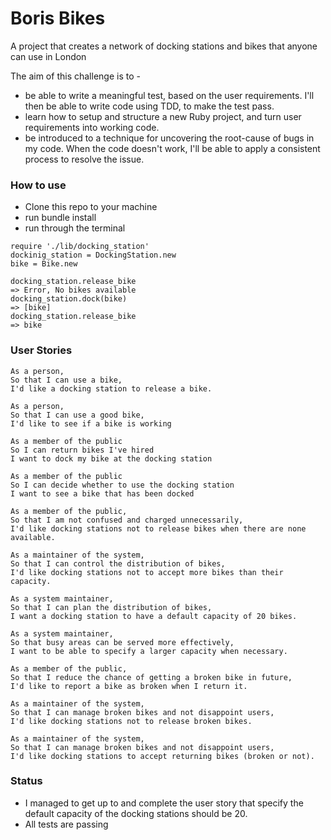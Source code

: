 # Boris Bikes 

A project that creates a network of docking stations and bikes that anyone can use in London

The aim of this challenge is to - 
- be able to write a meaningful test, based on the user requirements. I'll then be able to write code using TDD, to make the test pass.
- learn how to setup and structure a new Ruby project, and turn user requirements into working code.
- be introduced to a technique for uncovering the root-cause of bugs in my code. When the code doesn't work, I'll be able to apply a consistent process to resolve the issue.

### How to use
- Clone this repo to your machine 
- run bundle install
- run through the terminal

```
require './lib/docking_station'
dockinig_station = DockingStation.new
bike = Bike.new

docking_station.release_bike
=> Error, No bikes available
docking_station.dock(bike)
=> [bike]
docking_station.release_bike
=> bike
```

### User Stories 
```
As a person,
So that I can use a bike,
I'd like a docking station to release a bike.
```
```
As a person,
So that I can use a good bike,
I'd like to see if a bike is working
```
```
As a member of the public
So I can return bikes I've hired
I want to dock my bike at the docking station
```
```
As a member of the public
So I can decide whether to use the docking station
I want to see a bike that has been docked
```
```
As a member of the public,
So that I am not confused and charged unnecessarily,
I'd like docking stations not to release bikes when there are none available.
```
```
As a maintainer of the system,
So that I can control the distribution of bikes,
I'd like docking stations not to accept more bikes than their capacity.
```
```
As a system maintainer,
So that I can plan the distribution of bikes,
I want a docking station to have a default capacity of 20 bikes.
```
```
As a system maintainer,
So that busy areas can be served more effectively,
I want to be able to specify a larger capacity when necessary.
```
```
As a member of the public,
So that I reduce the chance of getting a broken bike in future,
I'd like to report a bike as broken when I return it.
```
```
As a maintainer of the system,
So that I can manage broken bikes and not disappoint users,
I'd like docking stations not to release broken bikes.
```
```
As a maintainer of the system,
So that I can manage broken bikes and not disappoint users,
I'd like docking stations to accept returning bikes (broken or not).
```

### Status
- I managed to get up to and complete the user story that specify the default capacity of the docking stations should be 20. 
- All tests are passing
